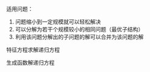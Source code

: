 适用问题：

1. 问题缩小到一定规模就可以轻松解决
2. 可以分解为若干个规模较小的相同问题（最优子结构）
3. 利用该问题分解出的子问题的解可以合并为该问题的解



特征方程求解递归方程

生成函数解递归方程











